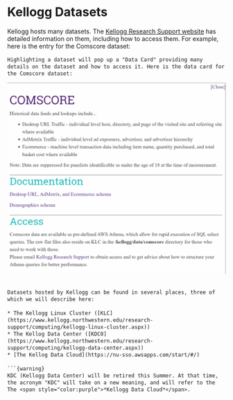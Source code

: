 # Kellogg Datasets

Kellogg hosts many datasets. The [Kellogg Research Support website](https://www.kellogg.northwestern.edu/research-support/dataset.aspx) has detailed information on them, including how to access them. For example, here is the entry for the Comscore dataset:


```{note}
Highlighting a dataset will pop up a "Data Card" providing many details on the dataset and how to access it. Here is the data card for the Comscore dataset:
```
![Comscore Data Card](images/comscore-data-card.png)
```

Datasets hosted by Kellogg can be found in several places, three of which we will describe here:

* The Kellogg Linux Cluster ([KLC](https://www.kellogg.northwestern.edu/research-support/computing/kellogg-linux-cluster.aspx))
* The Kellog Data Center ([KDC0](https://www.kellogg.northwestern.edu/research-support/computing/kellogg-data-center.aspx))
* [The Kellog Data Cloud](https://nu-sso.awsapps.com/start/#/)

```{warning}
KDC (Kellogg Data Center) will be retired this Summer. At that time, the acronym "KDC" will take on a new meaning, and will refer to the The <span style="color:purple">*Kellogg Data Cloud*</span>.
```

